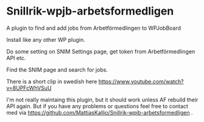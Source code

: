 # Snillrik-wpjb-arbetsformedligen
 A plugin to find and add jobs from Arbetförmedlingen to WPJobBoard

 Install like any other WP plugin. 

 Do some setting on SNIM Settings page, get token from Arbetförmedlingen API etc.

 Find the SNIM page and search for jobs. 

 There is a short clip in swedish here https://www.youtube.com/watch?v=8UPFcWhVSuU 

I'm not really maintaing this plugin, but it should work unless AF rebuild their API again. But if you have any problems or questions feel free to contact med via https://github.com/MattiasKallio/Snillrik-wpjb-arbetsformedligen .


